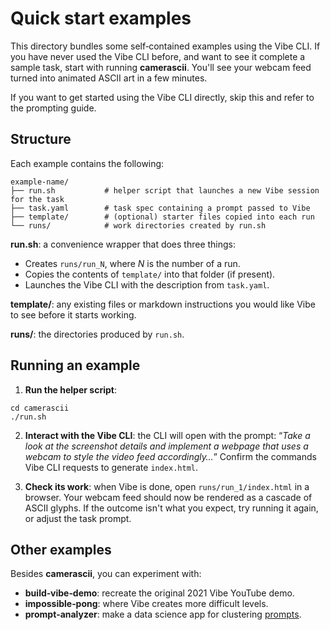 # Quick start examples

This directory bundles some self‑contained examples using the Vibe CLI. If you have never used the Vibe CLI before, and want to see it complete a sample task, start with running **camerascii**. You'll see your webcam feed turned into animated ASCII art in a few minutes.

If you want to get started using the Vibe CLI directly, skip this and refer to the prompting guide.

## Structure

Each example contains the following:
```
example‑name/
├── run.sh           # helper script that launches a new Vibe session for the task
├── task.yaml        # task spec containing a prompt passed to Vibe
├── template/        # (optional) starter files copied into each run
└── runs/            # work directories created by run.sh
```

**run.sh**: a convenience wrapper that does three things:
- Creates `runs/run_N`, where *N* is the number of a run.
- Copies the contents of `template/` into that folder (if present).
- Launches the Vibe CLI with the description from `task.yaml`.

**template/**: any existing files or markdown instructions you would like Vibe to see before it starts working.

**runs/**: the directories produced by `run.sh`.

## Running an example

1. **Run the helper script**:
```
cd camerascii
./run.sh
```
2. **Interact with the Vibe CLI**: the CLI will open with the prompt: “*Take a look at the screenshot details and implement a webpage that uses a webcam to style the video feed accordingly…*” Confirm the commands Vibe CLI requests to generate `index.html`.

3. **Check its work**: when Vibe is done, open ``runs/run_1/index.html`` in a browser.  Your webcam feed should now be rendered as a cascade of ASCII glyphs. If the outcome isn't what you expect, try running it again, or adjust the task prompt.


## Other examples
Besides **camerascii**, you can experiment with:

- **build‑vibe‑demo**: recreate the original 2021 Vibe YouTube demo.
- **impossible‑pong**: where Vibe creates more difficult levels.
- **prompt‑analyzer**: make a data science app for clustering [prompts](https://github.com/f/awesome-chatgpt-prompts).
